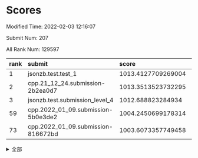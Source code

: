 # Scores

Modified Time: 2022-02-03 12:16:07

Submit Num: 207

All Rank Num: 129597

| rank |               submit               |       score        |       sigma        | pk_num |
| :--- | :--------------------------------- | :----------------- | :----------------- | :----- |
| 1    | jsonzb.test.test_1                 | 1013.4127709269004 | 0.8458341002719203 | 2502   |
| 2    | cpp.21_12_24.submission-2b2ea0d7   | 1013.3513523732295 | 0.7987550407874859 | 2505   |
| 3    | jsonzb.test.submission_level_4     | 1012.688823284934  | 0.8153059823455093 | 2499   |
| 59   | cpp.2022_01_09.submission-5b0e3de2 | 1004.2450699178314 | 0.7196944518533787 | 2502   |
| 73   | cpp.2022_01_09.submission-816672bd | 1003.6073357749458 | 0.7142600084047879 | 2506   |


<details>
<summary>全部</summary>

| rank |                 submit                 |       score        |       sigma        | pk_num |
| :--- | :------------------------------------- | :----------------- | :----------------- | :----- |
| 1    | jsonzb.test.test_1                     | 1013.4127709269004 | 0.8458341002719203 | 2502   |
| 2    | cpp.21_12_24.submission-2b2ea0d7       | 1013.3513523732295 | 0.7987550407874859 | 2505   |
| 3    | jsonzb.test.submission_level_4         | 1012.688823284934  | 0.8153059823455093 | 2499   |
| 4    | gobigger.level_3.submission_level_3_13 | 1012.1124810630348 | 0.7737596077933542 | 2505   |
| 5    | gobigger.level_3.submission_level_3_30 | 1011.4850740423583 | 0.7576123822650064 | 2506   |
| 6    | gobigger.level_3.submission_level_3_9  | 1011.3226287251822 | 0.764224958639234  | 2505   |
| 7    | gobigger.level_3.submission_level_3_33 | 1011.3179305971071 | 0.7970238254993587 | 2508   |
| 8    | gobigger.level_3.submission_level_3_35 | 1011.0646308317885 | 0.7705529153779657 | 2504   |
| 9    | gobigger.level_3.submission_level_3_28 | 1011.0339761510324 | 0.8158391225700272 | 2505   |
| 10   | gobigger.level_3.submission_level_3_18 | 1010.914393757588  | 0.7489930593295794 | 2507   |
| 11   | gobigger.level_3.submission_level_3_1  | 1010.9053703062781 | 0.7690571775917813 | 2501   |
| 12   | gobigger.level_3.submission_level_3_17 | 1010.7068409037952 | 0.7720470182031373 | 2500   |
| 13   | gobigger.level_3.submission_level_3_47 | 1010.6322195587449 | 0.757622152768271  | 2506   |
| 14   | gobigger.level_3.submission_level_3_25 | 1010.6116723891029 | 0.76115241955655   | 2503   |
| 15   | gobigger.level_3.submission_level_3_16 | 1010.5922094243322 | 0.7651093861738925 | 2500   |
| 16   | gobigger.level_3.submission_level_3_26 | 1010.5846356249356 | 0.7691869082589341 | 2504   |
| 17   | gobigger.level_3.submission_level_3_19 | 1010.5449689454922 | 0.7664579345922159 | 2505   |
| 18   | gobigger.level_3.submission_level_3_21 | 1010.4497780457618 | 0.7685781126981723 | 2506   |
| 19   | gobigger.level_3.submission_level_3_29 | 1010.3418036495058 | 0.7686360086389863 | 2500   |
| 20   | gobigger.level_3.submission_level_3_3  | 1010.2262391415    | 0.7522403232133976 | 2503   |
| 21   | gobigger.level_3.submission_level_3_36 | 1010.1879187724323 | 0.7633457335586761 | 2503   |
| 22   | gobigger.level_3.submission_level_3_31 | 1010.1330827460987 | 0.7878618052678058 | 2509   |
| 23   | gobigger.level_3.submission_level_3_11 | 1010.1045498905562 | 0.7610259161596811 | 2504   |
| 24   | gobigger.level_3.submission_level_3_14 | 1010.0900971020797 | 0.7625619385173396 | 2508   |
| 25   | gobigger.level_3.submission_level_3_49 | 1010.0760117835546 | 0.7585995093086068 | 2503   |
| 26   | gobigger.level_3.submission_level_3_32 | 1010.0529641536511 | 0.7648622522905903 | 2509   |
| 27   | gobigger.level_3.submission_level_3_4  | 1009.9442139812212 | 0.749280695277463  | 2504   |
| 28   | gobigger.level_3.submission_level_3_41 | 1009.9082213710966 | 0.7639152565204254 | 2500   |
| 29   | gobigger.level_3.submission_level_3_34 | 1009.9079064798206 | 0.7748339701419003 | 2505   |
| 30   | gobigger.level_3.submission_level_3_38 | 1009.9041462451856 | 0.7672467835624467 | 2499   |
| 31   | gobigger.level_3.submission_level_3_6  | 1009.8576316730487 | 0.7588742340830802 | 2504   |
| 32   | gobigger.level_3.submission_level_3_40 | 1009.8020389623707 | 0.755766450052947  | 2504   |
| 33   | gobigger.level_3.submission_level_3_37 | 1009.7927898617487 | 0.7572435399041378 | 2501   |
| 34   | gobigger.level_3.submission_level_3_20 | 1009.7680246110343 | 0.7552262678190914 | 2512   |
| 35   | gobigger.level_3.submission_level_3_10 | 1009.7594052965962 | 0.768539760264203  | 2507   |
| 36   | gobigger.level_3.submission_level_3_42 | 1009.7184435634749 | 0.7527450261568638 | 2506   |
| 37   | gobigger.level_3.submission_level_3_44 | 1009.5351889976059 | 0.7628977253828358 | 2502   |
| 38   | gobigger.level_3.submission_level_3_0  | 1009.4952934021425 | 0.7582928680793849 | 2502   |
| 39   | gobigger.level_3.submission_level_3_24 | 1009.4862980043043 | 0.7573511055487026 | 2497   |
| 40   | gobigger.level_3.submission_level_3_22 | 1009.478743915204  | 0.7527749121764193 | 2503   |
| 41   | gobigger.level_3.submission_level_3_46 | 1009.4637205914803 | 0.7513801304013658 | 2505   |
| 42   | gobigger.level_3.submission_level_3_7  | 1009.4255094487193 | 0.7798361828818773 | 2505   |
| 43   | gobigger.level_3.submission_level_3_2  | 1009.406516474082  | 0.7488006128387534 | 2509   |
| 44   | gobigger.level_3.submission_level_3_43 | 1009.3579706849738 | 0.7540066865056034 | 2510   |
| 45   | gobigger.level_3.submission_level_3_8  | 1009.3557246490409 | 0.7341551860722049 | 2506   |
| 46   | gobigger.level_3.submission_level_3_45 | 1009.1991768252012 | 0.7410486066431254 | 2509   |
| 47   | gobigger.level_3.submission_level_3_5  | 1009.0766578838054 | 0.7805459873895467 | 2507   |
| 48   | gobigger.level_3.submission_level_3_39 | 1009.0158846424498 | 0.7628690136096795 | 2503   |
| 49   | gobigger.level_3.submission_level_3_48 | 1008.9985346453589 | 0.7338561364502284 | 2503   |
| 50   | gobigger.level_3.submission_level_3_12 | 1008.9593538091456 | 0.7437777692413916 | 2504   |
| 51   | gobigger.level_3.submission_level_3_27 | 1008.9559644486999 | 0.7520440635965087 | 2506   |
| 52   | gobigger.level_3.submission_level_3_23 | 1008.8461308062393 | 0.7521557066586186 | 2504   |
| 53   | gobigger.level_3.submission_level_3_15 | 1008.3106858309764 | 0.7351019619788892 | 2504   |
| 54   | gobigger.level_1.submission_level_1_5  | 1004.6765611314376 | 0.7310274261469843 | 2506   |
| 55   | gobigger.level_1.submission_level_1_21 | 1004.6442179653451 | 0.7151930339100011 | 2505   |
| 56   | gobigger.level_1.submission_level_1_31 | 1004.3479299678509 | 0.7163377642549219 | 2507   |
| 57   | gobigger.level_1.submission_level_1_18 | 1004.2983818953298 | 0.7170419984821094 | 2505   |
| 58   | gobigger.level_1.submission_level_1_39 | 1004.2819127027425 | 0.7243072945537394 | 2506   |
| 59   | cpp.2022_01_09.submission-5b0e3de2     | 1004.2450699178314 | 0.7196944518533787 | 2502   |
| 60   | gobigger.level_1.submission_level_1_7  | 1004.2201350221394 | 0.732027512895995  | 2501   |
| 61   | gobigger.level_1.submission_level_1_15 | 1004.2109278141119 | 0.711011442942167  | 2507   |
| 62   | gobigger.level_1.submission_level_1_49 | 1004.0619088658043 | 0.7155061840960255 | 2504   |
| 63   | gobigger.level_1.submission_level_1_48 | 1004.0584580628939 | 0.7205219256263872 | 2504   |
| 64   | gobigger.level_1.submission_level_1_32 | 1003.9856585985323 | 0.7172588258279587 | 2501   |
| 65   | gobigger.level_1.submission_level_1_19 | 1003.9829772108629 | 0.7053672227592132 | 2506   |
| 66   | gobigger.level_1.submission_level_1_42 | 1003.9641378382528 | 0.7202030675885154 | 2501   |
| 67   | gobigger.level_1.submission_level_1_9  | 1003.9561319853559 | 0.7239448826858111 | 2503   |
| 68   | gobigger.level_1.submission_level_1_37 | 1003.9271667007533 | 0.7223036188102374 | 2500   |
| 69   | gobigger.level_1.submission_level_1_45 | 1003.9229096440657 | 0.7203422511775874 | 2498   |
| 70   | gobigger.level_1.submission_level_1_43 | 1003.8418111659664 | 0.7131171598380199 | 2510   |
| 71   | gobigger.level_1.submission_level_1_26 | 1003.7664695217218 | 0.7092913988275232 | 2504   |
| 72   | gobigger.level_1.submission_level_1_16 | 1003.6636672320531 | 0.7234326596786176 | 2507   |
| 73   | cpp.2022_01_09.submission-816672bd     | 1003.6073357749458 | 0.7142600084047879 | 2506   |
| 74   | gobigger.level_1.submission_level_1_13 | 1003.5826005527864 | 0.7156351675375654 | 2502   |
| 75   | gobigger.level_1.submission_level_1_1  | 1003.5081694856465 | 0.7191971519557178 | 2501   |
| 76   | gobigger.level_1.submission_level_1_6  | 1003.437527409803  | 0.722124049467605  | 2505   |
| 77   | gobigger.level_1.submission_level_1_14 | 1003.424800036209  | 0.7209336571799293 | 2503   |
| 78   | gobigger.level_1.submission_level_1_3  | 1003.4197427977149 | 0.708596769774847  | 2500   |
| 79   | gobigger.level_1.submission_level_1_36 | 1003.4007467003872 | 0.708899067679594  | 2503   |
| 80   | gobigger.level_1.submission_level_1_4  | 1003.3722368241419 | 0.7247025179127586 | 2503   |
| 81   | gobigger.level_1.submission_level_1_29 | 1003.311553574516  | 0.7174625963817725 | 2508   |
| 82   | gobigger.level_1.submission_level_1_23 | 1003.2516332707717 | 0.7173512832022605 | 2502   |
| 83   | gobigger.level_1.submission_level_1_40 | 1003.2505184401283 | 0.7103417956497887 | 2503   |
| 84   | gobigger.level_1.submission_level_1_0  | 1003.2390000917891 | 0.7146005368328291 | 2501   |
| 85   | gobigger.level_1.submission_level_1_28 | 1003.2172839606509 | 0.7086707843650054 | 2505   |
| 86   | gobigger.level_1.submission_level_1_34 | 1003.2134204865292 | 0.7183494083086451 | 2501   |
| 87   | gobigger.level_1.submission_level_1_10 | 1003.1818230763881 | 0.723791420075467  | 2507   |
| 88   | gobigger.level_1.submission_level_1_20 | 1003.1285039049393 | 0.7223836964501843 | 2504   |
| 89   | gobigger.level_1.submission_level_1_47 | 1003.0867969215899 | 0.7155139848799028 | 2507   |
| 90   | gobigger.level_1.submission_level_1_41 | 1003.078585800216  | 0.7132897250703447 | 2503   |
| 91   | gobigger.level_1.submission_level_1_8  | 1002.9147878644717 | 0.7146556762497436 | 2503   |
| 92   | gobigger.level_1.submission_level_1_24 | 1002.8873174672383 | 0.7172506745694822 | 2508   |
| 93   | gobigger.level_1.submission_level_1_35 | 1002.878094611105  | 0.7181973610801291 | 2504   |
| 94   | gobigger.level_1.submission_level_1_38 | 1002.7378493989688 | 0.7218031334388372 | 2501   |
| 95   | gobigger.level_1.submission_level_1_22 | 1002.7086728278974 | 0.7209431062581027 | 2506   |
| 96   | gobigger.level_1.submission_level_1_12 | 1002.6661454846826 | 0.7098125720321141 | 2499   |
| 97   | gobigger.level_1.submission_level_1_33 | 1002.5853995213101 | 0.7208840424447379 | 2503   |
| 98   | gobigger.level_1.submission_level_1_17 | 1002.5285526950745 | 0.7218554560135982 | 2508   |
| 99   | gobigger.level_1.submission_level_1_11 | 1002.482169918063  | 0.7031455024076937 | 2509   |
| 100  | gobigger.level_1.submission_level_1_27 | 1002.4409759210688 | 0.708337630305475  | 2501   |
| 101  | gobigger.level_1.submission_level_1_46 | 1002.4261436323982 | 0.7149197194329152 | 2506   |
| 102  | gobigger.level_1.submission_level_1_30 | 1002.4253256035227 | 0.7182494356982647 | 2511   |
| 103  | gobigger.level_1.submission_level_1_2  | 1002.3609560034976 | 0.718315330989098  | 2506   |
| 104  | gobigger.level_1.submission_level_1_44 | 1002.3195661209453 | 0.7141193317260703 | 2504   |
| 105  | gobigger.level_1.submission_level_1_25 | 1001.6536178699973 | 0.7064039863375182 | 2505   |
| 106  | gobigger.random.submission_random_12   | 997.0727497942248  | 0.7138321749966146 | 2506   |
| 107  | gobigger.random.submission_random_30   | 996.9757231921462  | 0.7116242214798526 | 2507   |
| 108  | gobigger.random.submission_random_5    | 996.8152487357376  | 0.720921469258985  | 2510   |
| 109  | gobigger.random.submission_random_18   | 996.5665176450187  | 0.7083282757725947 | 2504   |
| 110  | gobigger.random.submission_random_7    | 996.4917440752629  | 0.7067257126115073 | 2503   |
| 111  | gobigger.random.submission_random_19   | 996.4871814945832  | 0.7046065393864465 | 2501   |
| 112  | gobigger.random.submission_random_21   | 996.3765603003338  | 0.7102395321933608 | 2503   |
| 113  | gobigger.random.submission_random_38   | 996.3167201220983  | 0.7162532195682375 | 2501   |
| 114  | gobigger.random.submission_random_32   | 996.2988023612407  | 0.7167815993209685 | 2507   |
| 115  | gobigger.random.submission_random_17   | 996.2423180867283  | 0.6906432092308573 | 2506   |
| 116  | gobigger.random.submission_random_25   | 996.2263192947539  | 0.705412019157922  | 2506   |
| 117  | gobigger.random.submission_random_1    | 996.1830127085213  | 0.7224640493645063 | 2502   |
| 118  | gobigger.random.submission_random_4    | 996.174162397089   | 0.7097429237782106 | 2508   |
| 119  | gobigger.random.submission_random_35   | 996.1603650944456  | 0.7188074668165764 | 2502   |
| 120  | gobigger.random.submission_random_36   | 996.1425658352264  | 0.7104243586936475 | 2501   |
| 121  | gobigger.random.submission_random_10   | 996.1422084250887  | 0.7150599215077088 | 2505   |
| 122  | gobigger.random.submission_random_6    | 996.1397650675668  | 0.7135803394303918 | 2508   |
| 123  | gobigger.random.submission_random_14   | 996.1223425700998  | 0.7207948905808254 | 2504   |
| 124  | gobigger.random.submission_random_33   | 996.0573897390844  | 0.7102771076794074 | 2505   |
| 125  | gobigger.random.submission_random_37   | 995.9964769583099  | 0.7052699999285817 | 2507   |
| 126  | gobigger.random.submission_random_46   | 995.9890842657402  | 0.7246835826527636 | 2503   |
| 127  | gobigger.random.submission_random_8    | 995.9490474471285  | 0.7088709902175971 | 2501   |
| 128  | gobigger.random.submission_random_41   | 995.9434592578326  | 0.7304184689279295 | 2508   |
| 129  | gobigger.random.submission_random_27   | 995.9407433794613  | 0.720716483364403  | 2503   |
| 130  | gobigger.random.submission_random_24   | 995.9219774640933  | 0.7125084732220899 | 2506   |
| 131  | gobigger.random.submission_random_39   | 995.9142418909723  | 0.7065144621106938 | 2503   |
| 132  | gobigger.random.submission_random_13   | 995.9117467312825  | 0.6998264470510046 | 2507   |
| 133  | gobigger.random.submission_random_48   | 995.8846558760373  | 0.7102723607422333 | 2504   |
| 134  | gobigger.random.submission_random_49   | 995.8130874804206  | 0.704801459553075  | 2500   |
| 135  | gobigger.random.submission_random_31   | 995.784706596188   | 0.7181105436120258 | 2503   |
| 136  | gobigger.random.submission_random_28   | 995.6861728113726  | 0.7188831261196917 | 2504   |
| 137  | gobigger.random.submission_random_22   | 995.6312827492794  | 0.7153076576574886 | 2504   |
| 138  | gobigger.random.submission_random_29   | 995.6284604575508  | 0.7107087286176862 | 2511   |
| 139  | gobigger.random.submission_random_45   | 995.5794786424797  | 0.6973769085114342 | 2505   |
| 140  | gobigger.random.submission_random_2    | 995.5708213079962  | 0.730879693906996  | 2500   |
| 141  | gobigger.random.submission_random_15   | 995.4938283860023  | 0.7176822685020395 | 2504   |
| 142  | gobigger.random.submission_random_20   | 995.4122767074939  | 0.7024096475648947 | 2499   |
| 143  | gobigger.random.submission_random_34   | 995.4111350431726  | 0.7180689978887034 | 2509   |
| 144  | gobigger.random.submission_random_9    | 995.3832516169678  | 0.7277633105340626 | 2493   |
| 145  | gobigger.random.submission_random_23   | 995.3124518041725  | 0.7152105459240585 | 2502   |
| 146  | gobigger.random.submission_random_44   | 995.3081291173905  | 0.7115307627392078 | 2507   |
| 147  | gobigger.random.submission_random_40   | 995.1075294059059  | 0.7147817333923043 | 2510   |
| 148  | gobigger.random.submission_random_26   | 994.9137036992232  | 0.7109987980938494 | 2504   |
| 149  | gobigger.random.submission_random_3    | 994.8817805367818  | 0.7167799597950569 | 2505   |
| 150  | gobigger.random.submission_random_43   | 994.8699101877289  | 0.7196093189137057 | 2510   |
| 151  | gobigger.random.submission_random_0    | 994.8118113197046  | 0.7178529730311701 | 2502   |
| 152  | gobigger.random.submission_random_47   | 994.8039437704796  | 0.730651063037512  | 2502   |
| 153  | gobigger.random.submission_random_16   | 994.7758755351432  | 0.7219937958505731 | 2507   |
| 154  | gobigger.random.submission_random_11   | 994.7002347236889  | 0.7173964071592553 | 2504   |
| 155  | gobigger.random.submission_random_42   | 994.6275181460978  | 0.7156949985668041 | 2503   |
| 156  | gobigger.level_2.submission_level_2_1  | 994.0654955077827  | 0.7103345578310589 | 2507   |
| 157  | gobigger.level_2.submission_level_2_31 | 994.015628593944   | 0.7170750003654554 | 2504   |
| 158  | gobigger.level_2.submission_level_2_18 | 993.7688315440549  | 0.7217172131496105 | 2498   |
| 159  | gobigger.level_2.submission_level_2_20 | 993.4753090038728  | 0.7287151724749543 | 2508   |
| 160  | gobigger.level_2.submission_level_2_2  | 993.4200705549824  | 0.7304759782630457 | 2502   |
| 161  | gobigger.level_2.submission_level_2_0  | 993.2530362388491  | 0.7517015252506946 | 2498   |
| 162  | gobigger.level_2.submission_level_2_36 | 993.2206339689359  | 0.7568166976934932 | 2503   |
| 163  | gobigger.level_2.submission_level_2_5  | 992.9939254892537  | 0.735048516184482  | 2502   |
| 164  | gobigger.level_2.submission_level_2_8  | 992.9499248825159  | 0.7259965961313813 | 2505   |
| 165  | gobigger.level_2.submission_level_2_34 | 992.8427649600093  | 0.7325259666268824 | 2501   |
| 166  | gobigger.level_2.submission_level_2_29 | 992.8365226362729  | 0.7320065261446804 | 2504   |
| 167  | gobigger.level_2.submission_level_2_35 | 992.8304168255486  | 0.7560416750509001 | 2502   |
| 168  | gobigger.level_2.submission_level_2_30 | 992.7511153405766  | 0.731228206291046  | 2507   |
| 169  | gobigger.level_2.submission_level_2_9  | 992.65923324415    | 0.7433243017156205 | 2508   |
| 170  | gobigger.level_2.submission_level_2_24 | 992.6274475928948  | 0.7529866415280453 | 2505   |
| 171  | gobigger.level_2.submission_level_2_41 | 992.6014318413634  | 0.7262722662754437 | 2503   |
| 172  | gobigger.level_2.submission_level_2_25 | 992.5921191388235  | 0.72601316226539   | 2508   |
| 173  | gobigger.level_2.submission_level_2_27 | 992.446467769738   | 0.742145972864495  | 2507   |
| 174  | gobigger.level_2.submission_level_2_17 | 992.3479691221797  | 0.7357807340517114 | 2501   |
| 175  | gobigger.level_2.submission_level_2_3  | 992.3398396015796  | 0.7533438374034631 | 2505   |
| 176  | gobigger.level_2.submission_level_2_37 | 992.2937414952023  | 0.7510629235043206 | 2502   |
| 177  | gobigger.level_2.submission_level_2_19 | 992.260307380787   | 0.7277560563308823 | 2502   |
| 178  | gobigger.level_2.submission_level_2_44 | 992.0234129092671  | 0.7462896457047361 | 2505   |
| 179  | gobigger.level_2.submission_level_2_46 | 991.957789497236   | 0.7486918405795275 | 2514   |
| 180  | gobigger.level_2.submission_level_2_39 | 991.9327977255804  | 0.755851902332137  | 2502   |
| 181  | gobigger.level_2.submission_level_2_33 | 991.8538230850851  | 0.7396351018984254 | 2497   |
| 182  | gobigger.level_2.submission_level_2_23 | 991.8071397744284  | 0.7495890316723614 | 2502   |
| 183  | gobigger.level_2.submission_level_2_13 | 991.802999725602   | 0.7554910667175836 | 2506   |
| 184  | gobigger.level_2.submission_level_2_40 | 991.7943507347424  | 0.757562540610462  | 2505   |
| 185  | gobigger.level_2.submission_level_2_11 | 991.7496371932746  | 0.7530992245664182 | 2504   |
| 186  | gobigger.level_2.submission_level_2_48 | 991.7468692046735  | 0.7587936222166985 | 2507   |
| 187  | gobigger.level_2.submission_level_2_10 | 991.5184346781265  | 0.7558804353900762 | 2505   |
| 188  | gobigger.level_2.submission_level_2_6  | 991.463799200907   | 0.7318823418053992 | 2507   |
| 189  | gobigger.level_2.submission_level_2_49 | 991.4323244734197  | 0.7800245400618775 | 2509   |
| 190  | gobigger.level_2.submission_level_2_15 | 991.3984215894413  | 0.7571238127276664 | 2503   |
| 191  | gobigger.level_2.submission_level_2_7  | 991.3676735944024  | 0.759453719533808  | 2508   |
| 192  | gobigger.level_2.submission_level_2_21 | 991.2694319306183  | 0.7426299040148677 | 2506   |
| 193  | gobigger.level_2.submission_level_2_16 | 991.1691197198405  | 0.747395036705236  | 2511   |
| 194  | gobigger.level_2.submission_level_2_14 | 991.0454764802957  | 0.7639630042338088 | 2501   |
| 195  | gobigger.level_2.submission_level_2_43 | 991.0164419394708  | 0.7371782442829011 | 2503   |
| 196  | gobigger.level_2.submission_level_2_45 | 991.004955412659   | 0.7430524244642598 | 2510   |
| 197  | gobigger.level_2.submission_level_2_22 | 990.9961881353693  | 0.7731894480077528 | 2509   |
| 198  | gobigger.level_2.submission_level_2_47 | 990.9739353980228  | 0.7506233617017933 | 2501   |
| 199  | gobigger.level_2.submission_level_2_4  | 990.9128406771533  | 0.7355832910043046 | 2500   |
| 200  | gobigger.level_2.submission_level_2_28 | 990.8892202678655  | 0.7737933089308687 | 2502   |
| 201  | gobigger.level_2.submission_level_2_12 | 990.8630159368112  | 0.7678103116597504 | 2500   |
| 202  | gobigger.level_2.submission_level_2_42 | 990.691043939805   | 0.74964768313014   | 2503   |
| 203  | gobigger.level_2.submission_level_2_26 | 990.6678621248259  | 0.7598884246529053 | 2508   |
| 204  | gobigger.level_2.submission_level_2_38 | 990.4892998729231  | 0.7669812408020904 | 2504   |
| 205  | gobigger.level_2.submission_level_2_32 | 990.0302923400363  | 0.7502746171740087 | 2501   |
| 206  | gobigger.none.submission_none_1        | 975.6129582829294  | 1.516615700085479  | 2506   |
| 207  | gobigger.none.submission_none_0        | 975.5051002687817  | 1.5089207595389211 | 2505   |

</details>